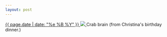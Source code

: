 ```yaml
---
layout: post
---
```


<p>
  <a href="/482">
    <time>{{ page.date | date: "%e %B %Y" }}</time>
    <img src="{{ site.assets_url }}/482.jpg">
  </a>
  Crab brain (from Christina's birthday dinner.)
</p>
